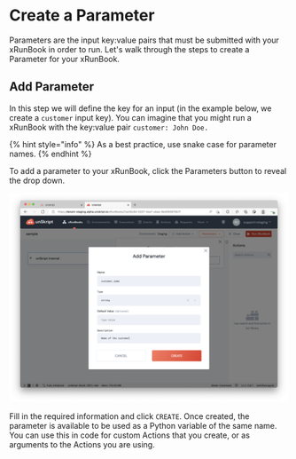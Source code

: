 # Create a Parameter

Parameters are the input key:value pairs that must be submitted with your xRunBook in order to run. Let's walk through the steps to create a Parameter for your xRunBook.

## Add Parameter

In this step we will define the key for an input (in the example below, we create a `customer` input key).  You can imagine that you might run a xRunBook with the key:value pair `customer: John Doe.`

{% hint style="info" %}
As a best practice, use snake case for parameter names.
{% endhint %}

To add a parameter to your xRunBook, click the Parameters button to reveal the drop down.&#x20;

![Adding a \`customer\` input parameter.](<../../.gitbook/assets/Screen Shot 2022-05-16 at 12.48.07 AM.png>)

Fill in the required information and click `CREATE`. Once created, the parameter is available to be used as a Python variable of the same name. You can use this in code for custom Actions that you create, or as arguments to the Actions you are using.
